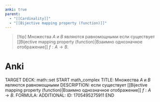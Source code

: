 ```yaml
---
anki: true
parent:
  - "[[Cardinality]]"
  - "[[Bijective mapping property (function)]]"
---
```


> [!tip] Множества $A$ и $B$ являются равномощными
если существует [[Bijective mapping property (function)|Взаимно однозначное отображение]] $f : A \rightarrow B$.


# Anki
TARGET DECK: math::set
START
math_complex
TITLE: Множества $A$ и $B$ являются равномощными
DESCRIPTION: если существует [[Bijective mapping property (function)|Взаимно однозначное отображение]] $f : A \rightarrow B$.
FORMULA: 
ADDITIONAL:
ID: 1705495275911
END